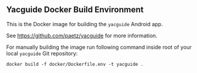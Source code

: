 ## Yacguide Docker Build Environment

This is the Docker image for building the `yacguide` Android app.

See <https://github.com/paetz/yacguide> for more information.

For manually building the image run following command inside root of
your local `yacguide` Git repository:

``` shell
docker build -f docker/Dockerfile.env -t yacguide .
```

